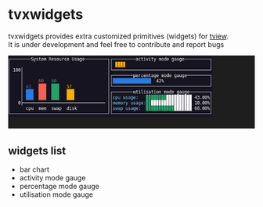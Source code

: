 # tvxwidgets

tvxwidgets provides extra customized primitives (widgets) for [tview](https://github.com/rivo/tview).  
It is under development and feel free to contribute and report bugs

![Screenshot](tvxwidgets.gif)


## widgets list

* bar chart
* activity mode gauge
* percentage mode gauge
* utilisation mode gauge
